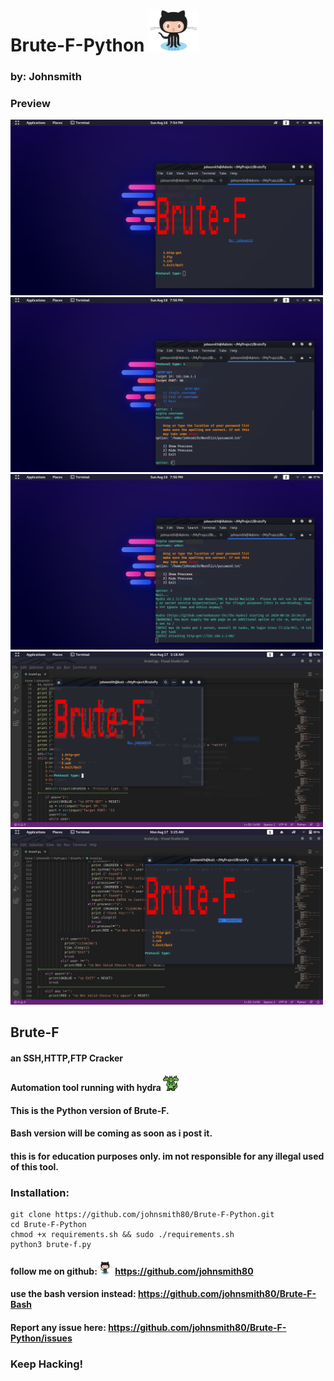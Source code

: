 # Brute-F-Python <img src="img/Octocat.png" width="80" >
### by: Johnsmith

### Preview

<img src="img/1.png" width="500" >

<img src="img/2.png" width="500" >

<img src="img/3.png" width="500" >

<img src="img/4.png" width="500" >

<img src="img/5.png" width="500" >

## Brute-F
#### an SSH,HTTP,FTP Cracker
#### Automation tool running with hydra <img src="0.svg" width="25" >
#### This is the Python version of Brute-F.
#### Bash version will be coming as soon as i post it.
#### this is for education purposes only. im not responsible for any illegal used of this tool. 
### Installation:

    git clone https://github.com/johnsmith80/Brute-F-Python.git
    cd Brute-F-Python
    chmod +x requirements.sh && sudo ./requirements.sh
    python3 brute-f.py

#### follow me on github:<img src="img/Octocat.png" width="25" > https://github.com/johnsmith80
#### use the bash version instead: https://github.com/johnsmith80/Brute-F-Bash
#### Report any issue here: https://github.com/johnsmith80/Brute-F-Python/issues
### Keep Hacking!
